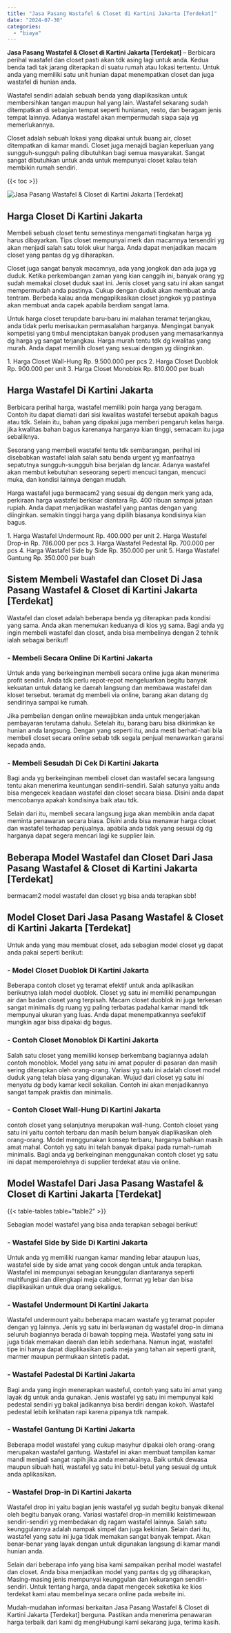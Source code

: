 ```yaml
---
title: "Jasa Pasang Wastafel & Closet di Kartini Jakarta [Terdekat]"
date: "2024-07-30"
categories: 
  - "biaya"
---
```


**Jasa Pasang Wastafel & Closet di Kartini Jakarta \[Terdekat\]** – Berbicara perihal wastafel dan closet pasti akan tdk asing lagi untuk anda. Kedua benda tadi tak jarang diterapkan di suatu rumah atau lokasi tertentu. Untuk anda yang memiliki satu unit hunian dapat menempatkan closet dan juga wastafel di hunian anda.

Wastafel sendiri adalah sebuah benda yang diaplikasikan untuk membersihkan tangan maupun hal yang lain. Wastafel sekarang sudah ditempatkan di sebagian tempat seperti hunianan, resto, dan beragam jenis tempat lainnya. Adanya wastafel akan mempermudah siapa saja yg memerlukannya.

Closet adalah sebuah lokasi yang dipakai untuk buang air, closet ditempatkan di kamar mandi. Closet juga menajdi bagian keperluan yang sungguh-sungguh paling dibutuhkan bagi semua masyarakat. Sangat sangat dibutuhkan untuk anda untuk mempunyai closet kalau telah membikin rumah sendiri.

{{< toc >}}

![Jasa Pasang Wastafel & Closet di Kartini Jakarta [Terdekat]](/images/wastafel-closet-murah64.png)

## Harga Closet Di Kartini Jakarta

Membeli sebuah closet tentu semestinya mengamati tingkatan harga yg harus dibayarkan. Tips closet mempunyai merk dan macamnya tersendiri yg akan menjadi salah satu tolok ukur harga. Anda dapat menjadikan macam closet yang pantas dg yg diharapkan.

Closet juga sangat banyak macamnya, ada yang jongkok dan ada juga yg duduk. Ketika perkembangan zaman yang kian canggih ini, banyak orang yg sudah memakai closet duduk saat ini. Jenis closet yang satu ini akan sangat mempermudah anda pastinya. Cukup dengan duduk akan membuat anda tentram. Berbeda kalau anda mengaplikasikan closet jongkok yg pastinya akan membuat anda capek apabila berdiam sangat lama.

Untuk harga closet terupdate baru-baru ini malahan teramat terjangkau, anda tidak perlu merisaukan permasalahan harganya. Mengingat banyak kompetisi yang timbul menciptakan banyak produsen yang memasarkannya dg harga yg sangat terjangkau. Harga murah tentu tdk dg kwalitas yang murah. Anda dapat memilih closet yang sesuai dengan yg diinginkan.

1\. Harga Closet Wall-Hung Rp. 9.500.000 per pcs 2. Harga Closet Duoblok Rp. 900.000 per unit 3. Harga Closet Monoblok Rp. 810.000 per buah

## Harga Wastafel Di Kartini Jakarta

Berbicara perihal harga, wastafel memiliki poin harga yang beragam. Contoh itu dapat diamati dari sisi kwalitas wastafel tersebut apakah bagus atau tdk. Selain itu, bahan yang dipakai juga memberi pengaruh kelas harga. jika kwalitas bahan bagus karenanya harganya kian tinggi, semacam itu juga sebaliknya.

Sesorang yang membeli wastafel tentu tdk sembarangan, perihal ini disebabkan wastafel ialah salah satu benda urgent yg manfaatnya sepatutnya sungguh-sungguh bisa berjalan dg lancar. Adanya wastafel akan membut kebutuhan seseorang seperti mencuci tangan, mencuci muka, dan kondisi lainnya dengan mudah.

Harga wastafel juga bermacam2 yang sesuai dg dengan merk yang ada, perkiraan harga wastafel berkisar diantara Rp. 400 ribuan sampai jutaan rupiah. Anda dapat menjadikan wastafel yang pantas dengan yang diinginkan. semakin tinggi harga yang dipilih biasanya kondisinya kian bagus.

1\. Harga Wastafel Undermount Rp. 400.000 per unit 2. Harga Wastafel Drop-in Rp. 786.000 per pcs 3. Harga Wastafel Pedestal Rp. 700.000 per pcs 4. Harga Wastafel Side by Side Rp. 350.000 per unit 5. Harga Wastafel Gantung Rp. 350.000 per buah

## Sistem Membeli Wastafel dan Closet Di Jasa Pasang Wastafel & Closet di Kartini Jakarta \[Terdekat\]

Wastafel dan closet adalah beberapa benda yg diterapkan pada kondisi yang sama. Anda akan menemukan keduanya di kios yg sama. Bagi anda yg ingin membeli wastafel dan closet, anda bisa membelinya dengan 2 tehnik ialah sebagai berikut!

### \- Membeli Secara Online Di Kartini Jakarta

Untuk anda yang berkeinginan membeli secara online juga akan menerima profit sendiri. Anda tdk perlu repot-repot mengeluarkan begitu banyak kekuatan untuk datang ke daerah langsung dan membawa wastafel dan kloset tersebut. teramat dg membeli via online, barang akan datang dg sendirinya sampai ke rumah.

Jika pembelian dengan online mewajibkan anda untuk mengerjakan pembayaran terutama dahulu. Setelah itu, barang baru bisa dikirimkan ke hunian anda langsung. Dengan yang seperti itu, anda mesti berhati-hati bila membeli closet secara online sebab tdk segala penjual menawarkan garansi kepada anda.

### \- Membeli Sesudah Di Cek Di Kartini Jakarta

Bagi anda yg berkeinginan membeli closet dan wastafel secara langsung tentu akan menerima keuntungan sendiri-sendiri. Salah satunya yaitu anda bisa mengecek keadaan wastafel dan closet secara biasa. Disini anda dapat mencobanya apakah kondisinya baik atau tdk.

Selain dari itu, membeli secara langsung juga akan membikin anda dapat meminta penawaran secara biasa. Disini anda bisa menawar harga closet dan wastafel terhadap penjualnya. apabila anda tidak yang sesuai dg dg harganya dapat segera mencari lagi ke supplier lain.

## Beberapa Model Wastafel dan Closet Dari Jasa Pasang Wastafel & Closet di Kartini Jakarta \[Terdekat\]

bermacam2 model wastafel dan closet yg bisa anda terapkan sbb!

## Model Closet Dari Jasa Pasang Wastafel & Closet di Kartini Jakarta \[Terdekat\]

Untuk anda yang mau membuat closet, ada sebagian model closet yg dapat anda pakai seperti berikut:

### \- Model Closet Duoblok Di Kartini Jakarta

Beberapa contoh closet yg teramat efektif untuk anda aplikasikan berikutnya ialah model duoblok. Closet yg satu ini memiliki penampungan air dan badan closet yang terpisah. Macam closet duoblok ini juga terkesan sangat minimalis dg ruang yg paling terbatas padahal kamar mandi tdk mempunyai ukuran yang luas. Anda dapat menempatkannya seefektif mungkin agar bisa dipakai dg bagus.

### \- Contoh Closet Monoblok Di Kartini Jakarta

Salah satu closet yang memiliki konsep berkembang bagiannya adalah contoh monoblok. Model yang satu ini amat populer di pasaran dan masih sering diterapkan oleh orang-orang. Variasi yg satu ini adalah closet model duduk yang telah biasa yang digunakan. Wujud dari closet yg satu ini menyatu dg body kamar kecil sekalian. Contoh ini akan menjadikannya sangat tampak praktis dan minimalis.

### \- Contoh Closet Wall-Hung Di Kartini Jakarta

contoh closet yang selanjutnya merupakan wall-hung. Contoh closet yang satu ini yaitu contoh terbaru dan masih belum banyak diaplikasikan oleh orang-orang. Model menggunakan konsep terbaru, harganya bahkan masih amat mahal. Contoh yg satu ini telah banyak dipakai pada rumah-rumah minimalis. Bagi anda yg berkeinginan menggunakan contoh closet yg satu ini dapat memperolehnya di supplier terdekat atau via online.

## Model Wastafel Dari Jasa Pasang Wastafel & Closet di Kartini Jakarta \[Terdekat\]

{{< table-tables table="table2" >}}

Sebagian model wastafel yang bisa anda terapkan sebagai berikut!

### \- Wastafel Side by Side Di Kartini Jakarta

Untuk anda yg memiliki ruangan kamar manding lebar ataupun luas, wastafel side by side amat yang cocok dengan untuk anda terapkan. Wastafel ini mempunyai sebagian keunggulan diantaranya seperti multifungsi dan dilengkapi meja cabinet, format yg lebar dan bisa diaplikasikan untuk dua orang sekaligus.

### \- Wastafel Undermount Di Kartini Jakarta

Wastafel undermount yaitu beberapa macam wastafe yg teramat populer dengan yg lainnya. Jenis yg satu ini berlawanan dg wastafel drop-in dimana seluruh bagiannya berada di bawah topping meja. Wastafel yang satu ini juga tidak memakan daerah dan lebih sederhana. Namun ingat, wastafel tipe ini hanya dapat diaplikasikan pada meja yang tahan air seperti granit, marmer maupun permukaan sintetis padat.

### \- Wastafel Padestal Di Kartini Jakarta

Bagi anda yang ingin menerapkan wasteful, contoh yang satu ini amat yang layak dg untuk anda gunakan. Jenis wastafel yg satu ini mempunyai kaki pedestal sendiri yg bakal jadikannya bisa berdiri dengan kokoh. Wastafel pedestal lebih kelihatan rapi karena pipanya tdk nampak.

### \- Wastafel Gantung Di Kartini Jakarta

Beberapa model wastafel yang cukup masyhur dipakai oleh orang-orang merupakan wastafel gantung. Wastafel ini akan membuat tampilan kamar mandi menjadi sangat rapih jika anda memakainya. Baik untuk dewasa maupun sibuah hati, wastafel yg satu ini betul-betul yang sesuai dg untuk anda aplikasikan.

### \- Wastafel Drop-in Di Kartini Jakarta

Wastafel drop ini yaitu bagian jenis wastafel yg sudah begitu banyak dikenal oleh begitu banyak orang. Variasi wastafel drop-in memiliki keistimewaan sendiri-sendiri yg membedakan dg ragam wastafel lainnya. Salah satu keunggulannya adalah nampak simpel dan juga kekinian. Selain dari itu, wastafel yang satu ini juga tidak memakan sangat banyak tempat. Akan benar-benar yang layak dengan untuk digunakan langsung di kamar mandi hunian anda.

Selain dari beberapa info yang bisa kami sampaikan perihal model wastafel dan closet. Anda bisa menjadikan model yang pantas dg yg diharapkan, Masing-masing jenis mempunyai keunggulan dan kekurangan sendiri-sendiri. Untuk tentang harga, anda dapat mengecek seketika ke kios terdekat kami atau membelinya secara online pada website ini.

Mudah-mudahan informasi berkaitan Jasa Pasang Wastafel & Closet di Kartini Jakarta \[Terdekat\] berguna. Pastikan anda menerima penawaran harga terbaik dari kami dg mengHubungi kami sekarang juga, terima kasih.
